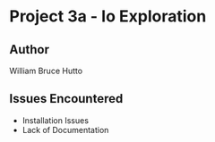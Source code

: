 # Project 3a - Io Exploration

## Author
William Bruce Hutto

## Issues Encountered
- Installation Issues
- Lack of Documentation


